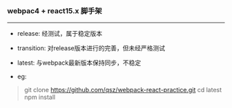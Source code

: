 ### webpac4 + react15.x 脚手架
---------------------
* release: 经测试，属于稳定版本
* transition: 对release版本进行的完善，但未经严格测试
* latest: 与webpack最新版本保持同步，不稳定

* eg:
> git clone https://github.com/qsz/webpack-react-practice.git
cd latest
npm install
